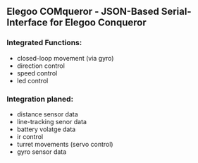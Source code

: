 ## Elegoo COMqueror - JSON-Based Serial-Interface for Elegoo Conqueror

### Integrated Functions:

* closed-loop movement (via gyro)
* direction control
* speed control
* led control

### Integration planed:

* distance sensor data
* line-tracking senor data
* battery volatge data
* ir control
* turret movements (servo control)
* gyro sensor data

